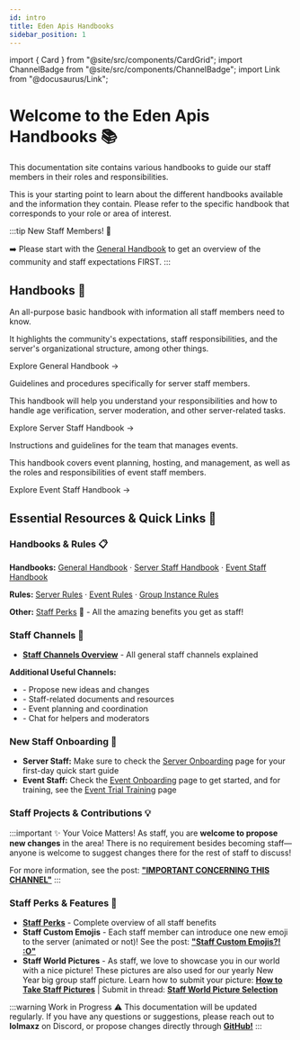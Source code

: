 ```yaml
---
id: intro
title: Eden Apis Handbooks
sidebar_position: 1
---
```


import { Card } from "@site/src/components/CardGrid";
import ChannelBadge from "@site/src/components/ChannelBadge";
import Link from "@docusaurus/Link";

# Welcome to the Eden Apis Handbooks 📚

This documentation site contains various handbooks to guide our staff members in their roles and responsibilities.

This is your starting point to learn about the different handbooks available and the information they contain.
Please refer to the specific handbook that corresponds to your role or area of interest.

:::tip New Staff Members! 👋

➡️ Please start with the [General Handbook](./general-handbook) to get an overview of the community and staff expectations FIRST.
:::

## Handbooks 📖

<div style={{ marginBottom: "1rem" }}>
  <Card title="📘 General Handbook">
    <p>An all-purpose basic handbook with information all staff members need to know.</p>
    <p>It highlights the community's expectations, staff responsibilities, and the server's organizational structure, among other things.</p>
    <p><Link to="./general-handbook">Explore General Handbook →</Link></p>
  </Card>
</div>

<div style={{ marginBottom: "1rem" }}>
  <Card title="🛡️ Server Staff Handbook">
    <p>Guidelines and procedures specifically for server staff members.</p>
    <p>This handbook will help you understand your responsibilities and how to handle age verification, server moderation, and other server-related tasks.</p>
    <p><Link to="./server-staff-handbook">Explore Server Staff Handbook →</Link></p>
  </Card>
</div>

<div style={{ marginBottom: "1.5rem" }}>
  <Card title="🎉 Event Staff Handbook">
    <p>Instructions and guidelines for the team that manages events.</p>
    <p>This handbook covers event planning, hosting, and management, as well as the roles and responsibilities of event staff members.</p>
    <p><Link to="./event-staff-handbook">Explore Event Staff Handbook →</Link></p>
  </Card>
</div>

## Essential Resources & Quick Links 🔗

### Handbooks & Rules 📋

**Handbooks:** [General Handbook](./general-handbook) · [Server Staff Handbook](./server-staff-handbook) · [Event Staff Handbook](./event-staff-handbook)

**Rules:** [Server Rules](./server-staff-handbook/server-rules) · [Event Rules](./event-staff-handbook/event-rules) · [Group Instance Rules](./general-handbook/group-instance-rules)

**Other:** [Staff Perks](./general-handbook/staff-perks) 🎁 - All the amazing benefits you get as staff!

### Staff Channels 💬

- **[Staff Channels Overview](./general-handbook/staff-channels)** - All general staff channels explained

**Additional Useful Channels:**

- <ChannelBadge variant="post" label="🎉staff-projects" link="https://discord.com/channels/734595073920204940/1024400360229589112" /> - Propose new ideas and changes
- <ChannelBadge variant="post" label="💾staff-documents" link="https://discord.com/channels/734595073920204940/1007807458409984010" /> - Staff-related documents and resources
- <ChannelBadge variant="post" label="📘events-organization" link="https://discord.com/channels/734595073920204940/741166096421486645" /> - Event planning and coordination
- <ChannelBadge label="📗helper-chat" link="https://discord.com/channels/734595073920204940/737215117049069610" /> - Chat for helpers and moderators

### New Staff Onboarding 🚀

- **Server Staff:** Make sure to check the [Server Onboarding](./server-staff-handbook/onboarding) page for your first-day quick start guide
- **Event Staff:** Check the [Event Onboarding](./event-staff-handbook/onboarding) page to get started, and for training, see the [Event Trial Training](./event-staff-handbook/event-trial-training) page

### Staff Projects & Contributions 💡

:::important ✨ Your Voice Matters!
As staff, you are **welcome to propose new changes** in the <ChannelBadge variant="post" label="🎉staff-projects" link="https://discord.com/channels/734595073920204940/1024400360229589112" /> area! There is no requirement besides becoming staff—anyone is welcome to suggest changes there for the rest of staff to discuss!

For more information, see the post: **["IMPORTANT CONCERNING THIS CHANNEL"](https://discord.com/channels/734595073920204940/1113178394453086328)**
:::

### Staff Perks & Features 🎁

- **[Staff Perks](./general-handbook/staff-perks)** - Complete overview of all staff benefits
- **Staff Custom Emojis** - Each staff member can introduce one new emoji to the server (animated or not)! See the post: **["Staff Custom Emojis?! :O"](https://discord.com/channels/734595073920204940/1314035968835063878)**
- **Staff World Pictures** - As staff, we love to showcase you in our world with a nice picture! These pictures are also used for our yearly New Year big group staff picture. Learn how to submit your picture: **[How to Take Staff Pictures](./general-handbook/staff-perks/staff-pictures)** | Submit in thread: **[Staff World Picture Selection](https://discord.com/channels/734595073920204940/1205298011450638357)**

:::warning Work in Progress ⚠️
This documentation will be updated regularly. If you have any questions or suggestions, please reach out to **lolmaxz** on Discord, or propose changes directly through **[GitHub!](https://github.com/lolmaxz/staff-handbooks)**
:::

